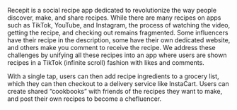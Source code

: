 Recepit is a social recipe app dedicated to revolutionize the way people discover, make, and share recipes. While there are many recipes on apps such as TikTok, YouTube, and Instagram, the process of watching the video, getting the recipe, and checking out remains fragmented. Some influencers have their recipe in the description, some have their own dedicated website, and others make you comment to receive the recipe. We address these challenges by unifying all these recipes into an app where users are shown recipes in a TikTok (infinite scroll) fashion with likes and comments. 

With a single tap, users can then add recipe ingredients to a grocery list, which they can then checkout to a delivery service like InstaCart. Users can create shared “cookbooks” with friends of the recipes they want to make, and post their own recipes to become a chefluencer.
